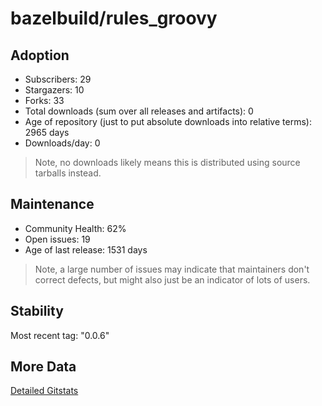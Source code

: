 # bazelbuild/rules_groovy

## Adoption

- Subscribers: 29
- Stargazers: 10
- Forks: 33
- Total downloads (sum over all releases and artifacts): 0
- Age of repository (just to put absolute downloads into relative terms): 2965 days
- Downloads/day: 0

> Note, no downloads likely means this is distributed using source tarballs instead.

## Maintenance

- Community Health: 62%
- Open issues: 19
- Age of last release: 1531 days

> Note, a large number of issues may indicate that maintainers don't correct defects, but might also
> just be an indicator of lots of users.

## Stability

Most recent tag: "0.0.6"

## More Data

[Detailed Gitstats](/bazel-catalog/gitstats/bazelbuild/rules_groovy)

